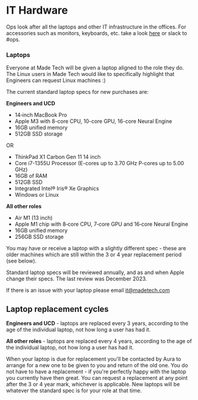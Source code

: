 # IT Hardware

Ops look after all the laptops and other IT infrastructure in the offices. For accessories such as monitors, keyboards, etc. take a look [here](https://github.com/madetech/handbook/blob/main/benefits/work_ready.md) or slack to #ops.

### Laptops
Everyone at Made Tech will be given a laptop aligned to the role they do. The Linux users in Made Tech would like to specifically highlight that Engineers can request Linux machines :)

The current standard laptop specs for new purchases are:

**Engineers and UCD**
- 14‐inch MacBook Pro
- Apple M3 with 8-core CPU, 10-core GPU, 16-core Neural Engine
- 16GB unified memory
- 512GB SSD storage

OR

- ThinkPad X1 Carbon Gen 11 14 inch
- Core i7-1355U Processor (E-cores up to 3.70 GHz P-cores up to 5.00 GHz)
- 16GB of RAM
- 512GB SSD
- Integrated Intel® Iris® Xe Graphics
- Windows or Linux

**All other roles**
- Air M1 (13 inch)
- Apple M1 chip with 8‐core CPU, 7‐core GPU and 16‐core Neural Engine
- 16GB unified memory
- 256GB SSD storage

You may have or receive a laptop with a slightly different spec - these are older machines which are still within the 3 or 4 year replacement period (see below).

Standard laptop specs will be reviewed annually, and as and when Apple change their specs. The last review was December 2023.

If there is an issue with your laptop please email [it@madetech.com](mailto:it@madetech.com)

## Laptop replacement cycles

**Engineers and UCD** - laptops are replaced every 3 years, according to the age of the individual laptop, not how long a user has had it.

**All other roles** - laptops are replaced every 4 years, according to the age of the individual laptop, not how long a user has had it. 

When your laptop is due for replacement you'll be contacted by Aura to arrange for a new one to be given to you and return of the old one. You do not have to have a replacement - if you're perfectly happy with the laptop you currently have then great. You can request a replacement at any point after the 3 or 4 year mark, whichever is applicable. New laptops will be whatever the standard spec is for your role at that time.
